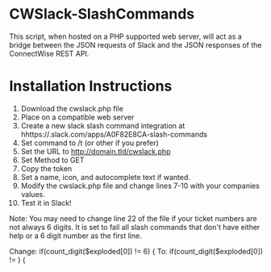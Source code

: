 # CWSlack-SlashCommands

This script, when hosted on a PHP supported web server, will act as a bridge between the JSON requests of Slack and the JSON responses of the ConnectWise REST API.

# Installation Instructions

1. Download the cwslack.php file
2. Place on a compatible web server
3. Create a new slack slash command integration at hhttps://<SLACK TEAM>.slack.com/apps/A0F82E8CA-slash-commands
4. Set command to /t (or other if you prefer)
5. Set the URL to http://domain.tld/cwslack.php
6. Set Method to GET
7. Copy the token
8. Set a name, icon, and autocomplete text if wanted.
9. Modify the cwslack.php file and change lines 7-10 with your companies values.
10. Test it in Slack!

Note: You may need to change line 22 of the file if your ticket numbers are not always 6 digits. It is set to fail all slash commands that don't have either help or a 6 digit number as the first line.

Change: if(count_digit($exploded[0]) != 6) {
To: if(count_digit($exploded[0]) != <ticket number length>) {
